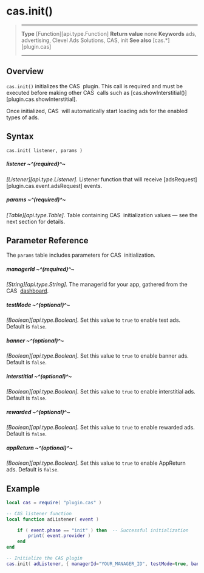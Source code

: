 # cas.init()

> --------------------- ------------------------------------------------------------------------------------------
> __Type__              [Function][api.type.Function]
> __Return value__      none
> __Keywords__          ads, advertising, Clevel Ads Solutions, CAS, init
> __See also__          [cas.*][plugin.cas]
> --------------------- ------------------------------------------------------------------------------------------


## Overview

`cas.init()` initializes the CAS&nbsp; plugin. This call is required and must be executed before making other CAS&nbsp; calls such as [cas.showInterstitial()][plugin.cas.showInterstitial].

Once initialized, CAS&nbsp; will automatically start loading ads for the enabled types of ads.

## Syntax

    cas.init( listener, params )

##### listener ~^(required)^~
_[Listener][api.type.Listener]._ Listener function that will receive [adsRequest][plugin.cas.event.adsRequest] events.

##### params ~^(required)^~
_[Table][api.type.Table]._ Table containing CAS&nbsp; initialization values — see the next section for details.


## Parameter Reference

The `params` table includes parameters for CAS&nbsp; initialization.

##### managerId ~^(required)^~
_[String][api.type.String]._ The managerId for your app, gathered from the CAS&nbsp; [dashboard](https://cleveradssolutions.com/).

##### testMode ~^(optional)^~
_[Boolean][api.type.Boolean]._ Set this value to `true` to enable test ads. Default is `false`.

##### banner ~^(optional)^~
_[Boolean][api.type.Boolean]._ Set this value to `true` to enable banner ads. Default is `false`.

##### interstitial ~^(optional)^~
_[Boolean][api.type.Boolean]._ Set this value to `true` to enable interstitial ads. Default is `false`.

##### rewarded ~^(optional)^~
_[Boolean][api.type.Boolean]._ Set this value to `true` to enable rewarded ads. Default is `false`.

##### appReturn ~^(optional)^~
_[Boolean][api.type.Boolean]._ Set this value to `true` to enable AppReturn ads. Default is `false`.

## Example

``````lua
local cas = require( "plugin.cas" )

-- CAS listener function
local function adListener( event )

	if ( event.phase == "init" ) then  -- Successful initialization
		print( event.provider )
	end
end

-- Initialize the CAS plugin
cas.init( adListener, { managerId="YOUR_MANAGER_ID", testMode=true, banner=true, interstitial=false, rewarded=true, appReturn=false } )
``````
